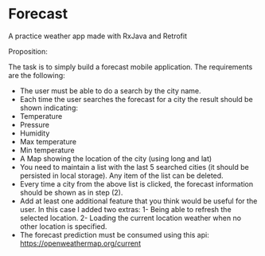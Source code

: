 # Forecast
A practice weather app made with RxJava and Retrofit

Proposition:

The task is to simply build a forecast mobile application. The requirements are the following:

- The user must be able to do a search by the city name. 
- Each time the user searches the forecast for a city the result should be shown indicating:
- Temperature
- Pressure
- Humidity
- Max temperature
- Min temperature
- A Map showing the location of the city (using long and lat)
- You need to maintain a list with the last 5 searched cities (it should be persisted in local storage). Any item of the list can be deleted.
- Every time a city from the above list is clicked, the forecast information should be shown as in step (2).
- Add at least one additional feature that you think would be useful for the user.
  In this case I added two extras: 
  1- Being able to refresh the selected location. 
  2- Loading the current location weather when no other location is specified. 
- The forecast prediction must be consumed using this api: https://openweathermap.org/current
